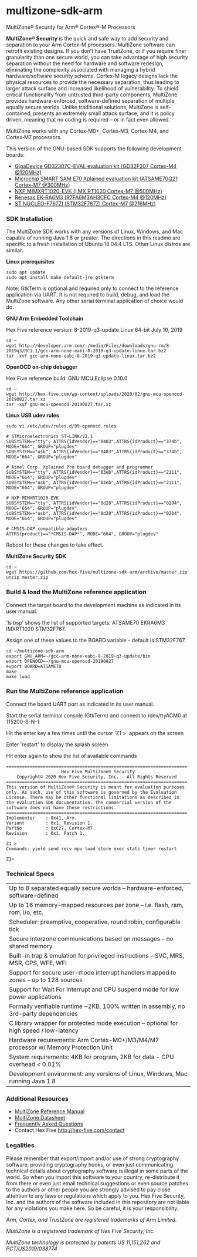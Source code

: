 # multizone-sdk-arm
MultiZone® Security for Arm® Cortex®-M Processors

**MultiZone® Security** is the quick and safe way to add security and separation to your Arm Cortex-M processors. MultiZone software can retrofit existing designs. If you don’t have TrustZone, or if you require finer granularity than one secure world, you can take advantage of high security separation without the need for hardware and software redesign, eliminating the complexity associated with managing a hybrid hardware/software security scheme. Cortex-M legacy designs lack the physical resources to provide the necessary separation, thus leading to larger attack surface and increased likelihood of vulnerability. To shield critical functionality from untrusted third-party components, MultiZone provides hardware-enforced, software-defined separation of multiple equally secure worlds. Unlike traditional solutions, MultiZone is self-contained, presents an extremely small attack surface, and it is policy driven, meaning that no coding is required – or in fact even allowed.

MultiZone works with any Cortex-M0+, Cortex‑M3, Cortex‑M4, and Cortex‑M7 processors.

This version of the GNU-based SDK supports the following development boards:

- [GigaDevice GD32307C-EVAL evaluation kit (GD32F207 Cortex-M4 @120MHz)](https://www.gigadevice.com/products/microcontrollers/gd32-development-tools/gd32-evaluation-boards/)
- [Microchip SMART SAM E70 Xplained evaluation kit (ATSAME70Q21 Cortex-M7 @300MHz)](http://www.microchip.com/developmenttools/productdetails/atsame70-xpld)
- [NXP MIMXRT1020-EVK (i.MX RT1020 Cortex-M7 @500MHz)](https://www.nxp.com/design/development-boards/i.mx-evaluation-and-development-boards/i.mx-rt1020-evaluation-kit:MIMXRT1020-EVK) 
- [Renesas EK-RA6M3 (R7FA6M3AH3CFC Cortex-M4 @120MHz)](https://www.renesas.com/us/en/products/software-tools/boards-and-kits/eval-kits/ek-ra6m3.html)
- [ST NUCLEO-F767ZI (STM32F767ZI Cortex-M7 @216MHz)](https://www.st.com/en/evaluation-tools/nucleo-f767zi.html)


### SDK Installation ###

The MultiZone SDK works with any versions of Linux, Windows, and Mac capable of running Java 1.8 or greater. The directions in this readme are specific to a fresh installation of Ubuntu 18.04.4 LTS. Other Linux distros are similar.

**Linux prerequisites**

```
sudo apt update
sudo apt install make default-jre gtkterm
```
Note: GtkTerm is optional and required only to connect to the reference application via UART. It is not required to build, debug, and load the MultiZone software. Any other serial terminal application of choice would do.

**GNU Arm Embedded Toolchain**

Hex Five reference version: 8-2019-q3-update Linux 64-bit July 10, 2019
```
cd ~
wget http://developer.arm.com/-/media/Files/downloads/gnu-rm/8-2019q3/RC1.1/gcc-arm-none-eabi-8-2019-q3-update-linux.tar.bz2
tar -xvf gcc-arm-none-eabi-8-2019-q3-update-linux.tar.bz2
```

**OpenOCD on-chip debugger**

Hex Five reference build: GNU MCU Eclipse 0.10.0
```
cd ~
wget http://hex-five.com/wp-content/uploads/2020/02/gnu-mcu-openocd-20190827.tar.xz
tar -xvf gnu-mcu-openocd-20190827.tar.xz
```

**Linux USB udev rules**

```
sudo vi /etc/udev/rules.d/99-openocd.rules

# STMicroelectronics ST-LINK/V2.1
SUBSYSTEM=="tty", ATTRS{idVendor}=="0483",ATTRS{idProduct}=="374b", MODE="664", GROUP="plugdev"
SUBSYSTEM=="usb", ATTRS{idVendor}=="0483",ATTRS{idProduct}=="374b", MODE="664", GROUP="plugdev"

# Atmel Corp. Xplained Pro board debugger and programmer
SUBSYSTEM=="tty", ATTRS{idVendor}=="03eb",ATTRS{idProduct}=="2111", MODE="664", GROUP="plugdev"
SUBSYSTEM=="usb", ATTRS{idVendor}=="03eb",ATTRS{idProduct}=="2111", MODE="664", GROUP="plugdev"

# NXP MIMXRT1020-EVK
SUBSYSTEM=="tty", ATTRS{idVendor}=="0d28",ATTRS{idProduct}=="0204", MODE="664", GROUP="plugdev"
SUBSYSTEM=="usb", ATTRS{idVendor}=="0d28",ATTRS{idProduct}=="0204", MODE="664", GROUP="plugdev"

# CMSIS-DAP compatible adapters
ATTRS{product}=="*CMSIS-DAP*", MODE="664", GROUP="plugdev"
```
Reboot for these changes to take effect.

**MultiZone Security SDK**

```
cd ~
wget https://github.com/hex-five/multizone-sdk-arm/archive/master.zip
unzip master.zip
```

### Build & load the MultiZone reference application ###

Connect the target board to the development machine as indicated in its user manual.

'ls bsp' shows the list of supported targets: ATSAME70  EKRA6M3  IMXRT1020  STM32F767.

Assign one of these values to the BOARD variable - default is STM32F767.

```
cd ~/multizone-sdk-arm
export GNU_ARM=~/gcc-arm-none-eabi-8-2019-q3-update/bin
export OPENOCD=~/gnu-mcu-openocd-20190827
export BOARD=ATSAME70
make 
make load
```


### Run the MultiZone reference application ###

Connect the board UART port as indicated in its user manual.

Start the serial terminal console (GtkTerm) and connect to /dev/ttyACM0 at 115200-8-N-1

Hit the enter key a few times until the cursor 'Z1 >' appears on the screen

Enter 'restart' to display the splash screen

Hit enter again to show the list of available commands

```
=====================================================================
      	             Hex Five MultiZone® Security                    
    Copyright© 2020 Hex Five Security, Inc. - All Rights Reserved    
=====================================================================
This version of MultiZone® Security is meant for evaluation purposes 
only. As such, use of this software is governed by the Evaluation    
License. There may be other functional limitations as described in   
the evaluation SDK documentation. The commercial version of the      
software does not have these restrictions.                           
=====================================================================
Implementer    : 0x41, Arm.
Variant        : 0x1, Revision 1.
PartNo         : 0xC27, Cortex-M7.
Revision       : 0x1, Patch 1.

Z1 > 
Commands: yield send recv mpu load store exec stats timer restart

Z1>
```


### Technical Specs ###
| |
|---|
| Up to 8 separated equally secure worlds – hardware-enforced, software-defined |
| Up to 16 memory-mapped resources per zone – i.e. flash, ram, rom, i/o, etc. |
| Scheduler: preemptive, cooperative, round robin, configurable tick |
| Secure interzone communications based on messages – no shared memory |
| Built-in trap & emulation for privileged instructions – SVC, MRS, MSR, CPS, WFE, WFI |
| Support for secure user-mode interrupt handlers mapped to zones – up to 128 sources |
| Support for Wait For Interrupt and CPU suspend mode for low power applications |
| Formally verifiable runtime ~2KB, 100% written in assembly, no 3rd-party dependencies |
| C library wrapper for protected mode execution – optional for high speed / low-latency |
| Hardware requirements: Arm Cortex-M0+/M3/M4/M7 processor w/ Memory Protection Unit | 
| System requirements: 4KB for program, 2KB for data - CPU overhead < 0.01% | 
| Development environment: any versions of Linux, Windows, Mac running Java 1.8 |


### Additional Resources ###

- [MultiZone Reference Manual](http://github.com/hex-five/multizone-sdk-arm/blob/master/manual.pdf)
- [MultiZone Datasheet](http://hex-five.com/wp-content/uploads/2020/02/multizone-cortexm-datasheet-20200218.pdf)
- [Frequently Asked Questions](http://hex-five.com/faq/)
- Contact Hex Five http://hex-five.com/contact


### Legalities ###

Please remember that export/import and/or use of strong cryptography software, providing cryptography hooks, or even just communicating technical details about cryptography software is illegal in some parts of the world. So when you import this software to your country, re-distribute it from there or even just email technical suggestions or even source patches to the authors or other people you are strongly advised to pay close attention to any laws or regulations which apply to you. Hex Five Security, Inc. and the authors of the software included in this repository are not liable for any violations you make here. So be careful, it is your responsibility.


_Arm, Cortex, and TrustZone are registered trademarks of Arm Limited._

_MultiZone is a registered trademark of Hex Five Security, Inc._

_MultiZone technology is protected by patents US 11,151,262 and PCT/US2019/038774_
